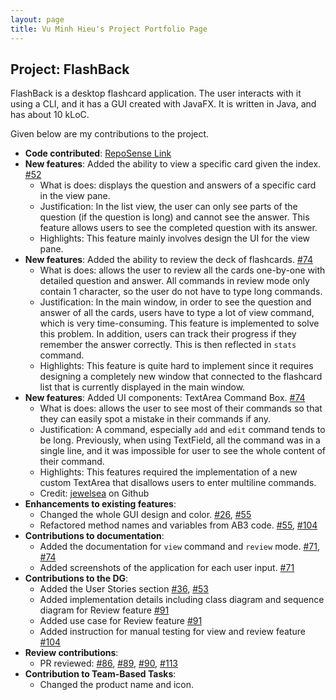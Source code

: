 ```yaml
---
layout: page
title: Vu Minh Hieu's Project Portfolio Page
---
```


## Project: FlashBack

FlashBack is a desktop flashcard application. The user interacts with it using a CLI, and it has a GUI created with JavaFX. It is written in Java, and has about 10 kLoC.

Given below are my contributions to the project.

* **Code contributed**: [RepoSense Link](https://nus-cs2103-ay2021s2.github.io/tp-dashboard/?search=&sort=groupTitle&sortWithin=title&timeframe=commit&mergegroup=&groupSelect=groupByRepos&breakdown=true&checkedFileTypes=docs~functional-code~test-code~other&since=&tabOpen=true&tabType=authorship&tabAuthor=vuminhhieunus2019&tabRepo=AY2021S2-CS2103T-T13-3%2Ftp%5Bmaster%5D&authorshipIsMergeGroup=false&authorshipFileTypes=docs~functional-code~test-code&authorshipIsBinaryFileTypeChecked=false)
* **New features**: Added the ability to view a specific card given the index. [#52](https://github.com/AY2021S2-CS2103T-T13-3/tp/pull/52)
    * What is does: displays the question and answers of a specific card in the view pane.
    * Justification: In the list view, the user can only see parts of the question (if the question is long) and cannot see the answer. This feature allows users to see the completed question with its answer.
    * Highlights: This feature mainly involves design the UI for the view pane.
* **New features**: Added the ability to review the deck of flashcards. [#74](https://github.com/AY2021S2-CS2103T-T13-3/tp/pull/74)
    * What is does: allows the user to review all the cards one-by-one with detailed question and answer. All commands in review mode only contain 1 character, so the user do not have to type long commands.
    * Justification: In the main window, in order to see the question and answer of all the cards, users have to type a lot of view command, which is very time-consuming. This feature is implemented to solve this problem. In addition, users can track their progress if they remember the answer correctly. This is then reflected in `stats` command.
    * Highlights: This feature is quite hard to implement since it requires designing a completely new window that connected to the flashcard list that is currently displayed in the main window.
* **New features**: Added UI components: TextArea Command Box. [#74](https://github.com/AY2021S2-CS2103T-T13-3/tp/pull/74)
    * What is does: allows the user to see most of their commands so that they can easily spot a mistake in their commands if any.
    * Justification: A command, especially `add` and `edit` command tends to be long. Previously, when using TextField, all the command was in a single line, and it was impossible for user to see the whole content of their command.
    * Highlights: This features required the implementation of a new custom TextArea that disallows users to enter multiline commands.
    * Credit: [jewelsea](https://gist.github.com/jewelsea/5624145) on Github
* **Enhancements to existing features**:
    * Changed the whole GUI design and color. [#26](https://github.com/AY2021S2-CS2103T-T13-3/tp/pull/26), [#55](https://github.com/AY2021S2-CS2103T-T13-3/tp/pull/55)
    * Refactored method names and variables from AB3 code. [#55](https://github.com/AY2021S2-CS2103T-T13-3/tp/pull/55), [#104](https://github.com/AY2021S2-CS2103T-T13-3/tp/pull/104)
* **Contributions to documentation**:
    * Added the documentation for `view` command and `review` mode. [#71](https://github.com/AY2021S2-CS2103T-T13-3/tp/pull/71), [#74](https://github.com/AY2021S2-CS2103T-T13-3/tp/pull/74)
    * Added screenshots of the application for each user input. [#71](https://github.com/AY2021S2-CS2103T-T13-3/tp/pull/71)
* **Contributions to the DG**:
    * Added the User Stories section [#36](https://github.com/AY2021S2-CS2103T-T13-3/tp/pull/36), [#53](https://github.com/AY2021S2-CS2103T-T13-3/tp/pull/53)
    * Added implementation details including class diagram and sequence diagram for Review feature [#91](https://github.com/AY2021S2-CS2103T-T13-3/tp/pull/91)
    * Added use case for Review feature [#91](https://github.com/AY2021S2-CS2103T-T13-3/tp/pull/91)
    * Added instruction for manual testing for view and review feature [#104](https://github.com/AY2021S2-CS2103T-T13-3/tp/pull/104)
* **Review contributions**:
    * PR reviewed: [#86](https://github.com/AY2021S2-CS2103T-T13-3/tp/pull/86), [#89](https://github.com/AY2021S2-CS2103T-T13-3/tp/pull/89), [#90](https://github.com/AY2021S2-CS2103T-T13-3/tp/pull/90), [#113](https://github.com/AY2021S2-CS2103T-T13-3/tp/pull/113)
* **Contribution to Team-Based Tasks**:
    * Changed the product name and icon.
